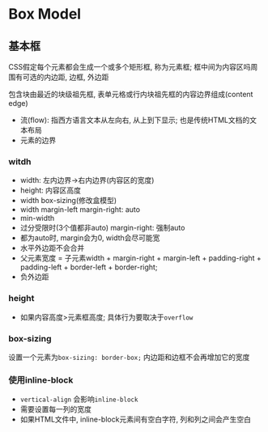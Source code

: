 # Box Model

## 基本框

CSS假定每个元素都会生成一个或多个矩形框, 称为元素框; 框中间为内容区吗周围有可选的内边距, 边框, 外边距

包含块由最近的块级祖先框, 表单元格或行内块祖先框的内容边界组成(content edge)

* 流(flow): 指西方语言文本从左向右, 从上到下显示; 也是传统HTML文档的文本布局
* 元素的边界

### witdh

* width: 左内边界->右内边界(内容区的宽度)
* height: 内容区高度
* width box-sizing(修改盒模型)
* width margin-left margin-right: auto
* min-width
* 过分受限时(3个值都非auto) margin-right: 强制auto
* 都为auto时, margin会为0, width会尽可能宽
* 水平外边距不会合并
* 父元素宽度 = 子元素width + margin-right + margin-left + padding-right + padding-left + border-left + border-right;
* 负外边距

### height

* 如果内容高度>元素框高度; 具体行为要取决于`overflow`

### box-sizing

设置一个元素为`box-sizing: border-box;` 内边距和边框不会再增加它的宽度

### 使用inline-block

* `vertical-align` 会影响`inline-block`
* 需要设置每一列的宽度
* 如果HTML文件中, inline-block元素间有空白字符, 列和列之间会产生空白
